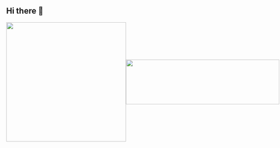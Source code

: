 ## Hi there 👋
<div style="display: flex; align-items: center;">
  <a href="https://github.com/anuraghazra/github-readme-stats">
    <img src="https://github-readme-stats.vercel.app/api/top-langs/?username=titeotty&layout=compact" width="320" />
  </a>
<a href="https://github.com/devxb/gitanimals">
  <img src="https://render.gitanimals.org/lines/titeotty" width="410" height="120"/>
</a>
  
</div>
